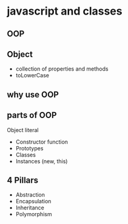 # javascript and classes

## OOP 

## Object 
- collection of properties and methods
- toLowerCase

## why use OOP 

## parts of OOP
Object literal

- Constructor function
- Prototypes
- Classes
- Instances (new, this)


## 4 Pillars
- Abstraction
- Encapsulation
- Inheritance
- Polymorphism
